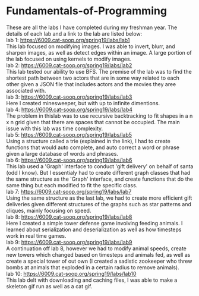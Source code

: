 # Fundamentals-of-Programming
These are all the labs I have completed during my freshman year. The details of each lab and a link to the lab are listed below:  
lab 1: https://6009.cat-soop.org/spring19/labs/lab1    
      This lab focused on modifying images. I was able to invert, blurr, and sharpen images, as well as detect edges within an image.
      A large portion of the lab focused on using kernels to modify images.  
lab 2: https://6009.cat-soop.org/spring19/labs/lab2  
      This lab tested our ability to use BFS. The premise of the lab was to find the shortest path between two actors that are in 
      some way related to each other given a JSON file that includes actors and the movies they aree associated with.   
lab 3: https://6009.cat-soop.org/spring19/labs/lab3  
      Here I created minesweeper, but with up to infinite dimentions.  
lab 4: https://6009.cat-soop.org/spring19/labs/lab4  
      The problem in thislab was to use recursive backtracking to fit shapes in a n x n grid given that there are spaces that 
      cannot be occupied. The main issue with this lab was time complexity.  
lab 5: https://6009.cat-soop.org/spring19/labs/lab5  
      Using a structure called a trie (explained in the link), I had to create functions that would auto complete, and auto
      correct a word or phrase given a large database of words and phrases.  
lab 6: https://6009.cat-soop.org/spring19/labs/lab6  
      This lab used a 'Graph' interface to conduct 'gift delivery' on behalf of santa (odd I know). But I essentialy had to create
      different graph classes that had the same structure as the 'Graph' interface, and create functions that do the same thing
      but each modified to fit the specific class.  
lab 7: https://6009.cat-soop.org/spring19/labs/lab7  
      Using the same structure as the last lab, we had to create more efficient gift deliveries given different structures of the 
      graphs such as star patterns and cliques, mainly focusing on speed.  
lab 8: https://6009.cat-soop.org/spring19/labs/lab8  
      Here I created a simple tower defense game involving feeding animals. I learned about serialization and deserialization as well
      as how timesteps work in real time games.   
lab 9: https://6009.cat-soop.org/spring19/labs/lab9  
      A continuation off lab 8, however we had to modify animal speeds, create new towers which changed based on timesteps and 
      animals fed, as well as create a special tower of out own (I created a sadistic zookeeper who threw bombs at animals that 
      exploded in a certain radius to remove animals).  
lab 10: https://6009.cat-soop.org/spring19/labs/lab10  
      This lab delt with downloading and caching files, I was able to make a skeleton gif run as well as a cat gif.
